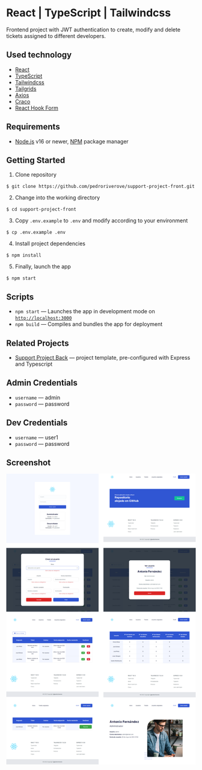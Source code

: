 # React | TypeScript | Tailwindcss

Frontend project with JWT authentication to create, modify and delete tickets assigned to different developers.

## Used technology

- [React](https://reactjs.org/)
- [TypeScript](https://www.typescriptlang.org/)
- [Tailwindcss](https://tailwindcss.com/)
- [Tailgrids](https://tailgrids.com/)
- [Axios](https://axios-http.com/)
- [Craco](https://www.gsoft.com/en/)
- [React Hook Form](https://react-hook-form.com/)

## Requirements

- [Node.js](https://nodejs.org/) v16 or newer, [NPM](https://www.npmjs.com/) package manager

## Getting Started

1. Clone repository
```
$ git clone https://github.com/pedroriverove/support-project-front.git
```
2. Change into the working directory
```
$ cd support-project-front
```
3. Copy `.env.example` to `.env` and modify according to your environment
```
$ cp .env.example .env
```
4. Install project dependencies
```
$ npm install
```
5. Finally, launch the app
```
$ npm start
```

## Scripts

- `npm start` — Launches the app in development mode on [`http://localhost:3000`](http://localhost:3000/)
- `npm build` — Compiles and bundles the app for deployment

## Related Projects

- [Support Project Back](https://github.com/pedroriverove/support-project-back) — project template, pre-configured with Express and Typescript

## Admin Credentials

- `username` — admin
- `password` — password

## Dev Credentials

- `username` — user1
- `password` — password

## Screenshot

![](./screenshot.png)
